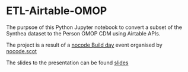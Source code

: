 # ETL-Airtable-OMOP
The purpsoe of this Python Jupyter notebook to convert a subset of the Synthea dataset to the Person OMOP CDM using Airtable APIs.

The project is a result of a [nocode Build day](https://lu.ma/nocodescotland) event organised by [nocode.scot](https://www.nocode.scot/)

The slides to the presentation can be found [slides](slides)
